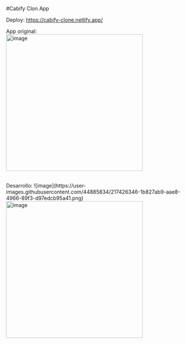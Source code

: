 #Cabify Clon App

Deploy: https://cabify-clone.netlify.app/

App original:
<br>
<img width="372" alt="image" src="https://user-images.githubusercontent.com/44885834/217624094-a78928df-2209-4c2a-8e30-0e4516ced884.jpg">


<br>
Desarrollo:
![image](https://user-images.githubusercontent.com/44885834/217426346-1b827ab9-aae8-4966-89f3-d97edcb95a41.png)
<img width="372" alt="image" src="https://user-images.githubusercontent.com/44885834/217566600-c693a3a3-d3f6-4b90-a142-12a384adb123.png">

